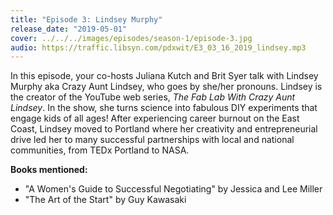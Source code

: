 ```yaml
---
title: "Episode 3: Lindsey Murphy"
release_date: "2019-05-01"
cover: ../../../images/episodes/season-1/episode-3.jpg
audio: https://traffic.libsyn.com/pdxwit/E3_03_16_2019_lindsey.mp3
---
```

In this episode, your co-hosts Juliana Kutch and Brit Syer talk with Lindsey Murphy aka Crazy Aunt Lindsey, who goes by she/her pronouns. Lindsey is the creator of the YouTube web series, *The Fab Lab With Crazy Aunt Lindsey*. In the show, she turns science into fabulous DIY experiments that engage kids of all ages! After experiencing career burnout on the East Coast, Lindsey moved to Portland where her creativity and entrepreneurial drive led her to many successful partnerships with local and national communities, from TEDx Portland to NASA.    
 
**Books mentioned:**
- "A Women\'s Guide to Successful Negotiating" by Jessica and Lee Miller
- "The Art of the Start" by Guy Kawasaki
